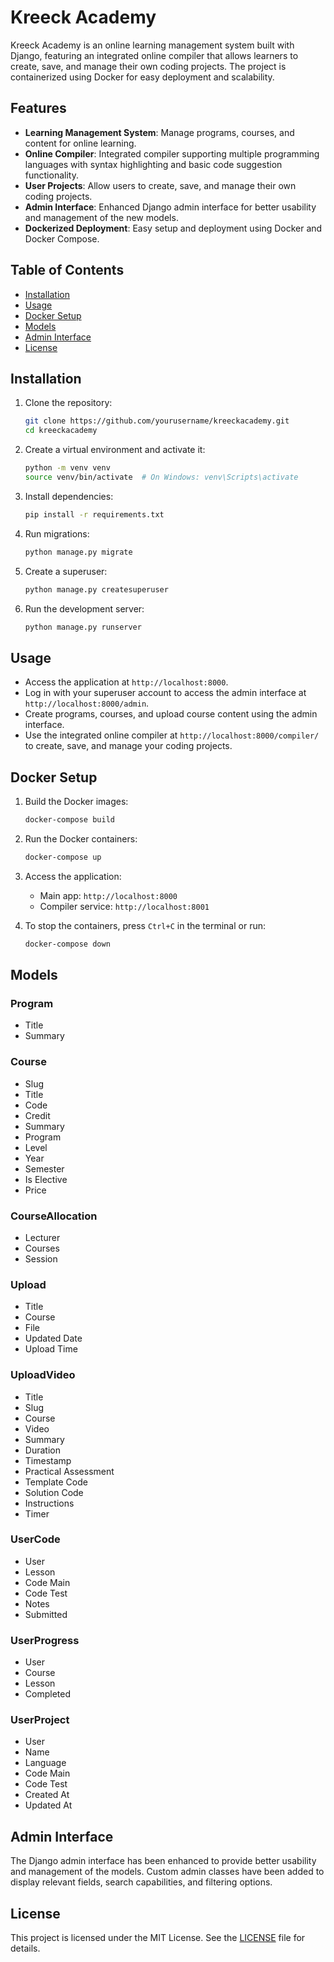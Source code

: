 
# Kreeck Academy

Kreeck Academy is an online learning management system built with Django, featuring an integrated online compiler that allows learners to create, save, and manage their own coding projects. The project is containerized using Docker for easy deployment and scalability.

## Features

- **Learning Management System**: Manage programs, courses, and content for online learning.
- **Online Compiler**: Integrated compiler supporting multiple programming languages with syntax highlighting and basic code suggestion functionality.
- **User Projects**: Allow users to create, save, and manage their own coding projects.
- **Admin Interface**: Enhanced Django admin interface for better usability and management of the new models.
- **Dockerized Deployment**: Easy setup and deployment using Docker and Docker Compose.

## Table of Contents

- [Installation](#installation)
- [Usage](#usage)
- [Docker Setup](#docker-setup)
- [Models](#models)
- [Admin Interface](#admin-interface)
- [License](#license)

## Installation

1. Clone the repository:
   ```sh
   git clone https://github.com/yourusername/kreeckacademy.git
   cd kreeckacademy
   ```

2. Create a virtual environment and activate it:
   ```sh
   python -m venv venv
   source venv/bin/activate  # On Windows: venv\Scripts\activate
   ```

3. Install dependencies:
   ```sh
   pip install -r requirements.txt
   ```

4. Run migrations:
   ```sh
   python manage.py migrate
   ```

5. Create a superuser:
   ```sh
   python manage.py createsuperuser
   ```

6. Run the development server:
   ```sh
   python manage.py runserver
   ```

## Usage

- Access the application at `http://localhost:8000`.
- Log in with your superuser account to access the admin interface at `http://localhost:8000/admin`.
- Create programs, courses, and upload course content using the admin interface.
- Use the integrated online compiler at `http://localhost:8000/compiler/` to create, save, and manage your coding projects.

## Docker Setup

1. Build the Docker images:
   ```sh
   docker-compose build
   ```

2. Run the Docker containers:
   ```sh
   docker-compose up
   ```

3. Access the application:
   - Main app: `http://localhost:8000`
   - Compiler service: `http://localhost:8001`

4. To stop the containers, press `Ctrl+C` in the terminal or run:
   ```sh
   docker-compose down
   ```

## Models

### Program
- Title
- Summary

### Course
- Slug
- Title
- Code
- Credit
- Summary
- Program
- Level
- Year
- Semester
- Is Elective
- Price

### CourseAllocation
- Lecturer
- Courses
- Session

### Upload
- Title
- Course
- File
- Updated Date
- Upload Time

### UploadVideo
- Title
- Slug
- Course
- Video
- Summary
- Duration
- Timestamp
- Practical Assessment
- Template Code
- Solution Code
- Instructions
- Timer

### UserCode
- User
- Lesson
- Code Main
- Code Test
- Notes
- Submitted

### UserProgress
- User
- Course
- Lesson
- Completed

### UserProject
- User
- Name
- Language
- Code Main
- Code Test
- Created At
- Updated At

## Admin Interface

The Django admin interface has been enhanced to provide better usability and management of the models. Custom admin classes have been added to display relevant fields, search capabilities, and filtering options.

## License

This project is licensed under the MIT License. See the [LICENSE](LICENSE) file for details.
